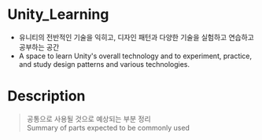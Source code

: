# Unity_Learning

- 유니티의 전반적인 기술을 익히고, 디자인 패턴과 다양한 기술을 실험하고 연습하고 공부하는 공간
- A space to learn Unity's overall technology and to experiment, practice, and study design patterns and various technologies.

# Description
> 공통으로 사용될 것으로 예상되는 부분 정리 <br/>
> Summary of parts expected to be commonly used
